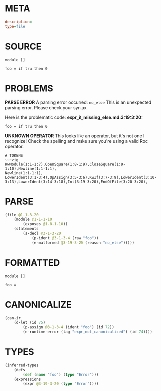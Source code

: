 # META
~~~ini
description=
type=file
~~~
# SOURCE
~~~roc
module []

foo = if tru then 0
~~~
# PROBLEMS
**PARSE ERROR**
A parsing error occurred: `no_else`
This is an unexpected parsing error. Please check your syntax.

Here is the problematic code:
**expr_if_missing_else.md:3:19:3:20:**
```roc
foo = if tru then 0
```


**UNKNOWN OPERATOR**
This looks like an operator, but it's not one I recognize!
Check the spelling and make sure you're using a valid Roc operator.


~~~
# TOKENS
~~~zig
KwModule(1:1-1:7),OpenSquare(1:8-1:9),CloseSquare(1:9-1:10),Newline(1:1-1:1),
Newline(1:1-1:1),
LowerIdent(3:1-3:4),OpAssign(3:5-3:6),KwIf(3:7-3:9),LowerIdent(3:10-3:13),LowerIdent(3:14-3:18),Int(3:19-3:20),EndOfFile(3:20-3:20),
~~~
# PARSE
~~~clojure
(file @1-1-3-20
	(module @1-1-1-10
		(exposes @1-8-1-10))
	(statements
		(s-decl @3-1-3-20
			(p-ident @3-1-3-4 (raw "foo"))
			(e-malformed @3-19-3-20 (reason "no_else")))))
~~~
# FORMATTED
~~~roc
module []

foo = 
~~~
# CANONICALIZE
~~~clojure
(can-ir
	(d-let (id 75)
		(p-assign @3-1-3-4 (ident "foo") (id 72))
		(e-runtime-error (tag "expr_not_canonicalized") (id 74))))
~~~
# TYPES
~~~clojure
(inferred-types
	(defs
		(def (name "foo") (type "Error")))
	(expressions
		(expr @3-19-3-20 (type "Error"))))
~~~